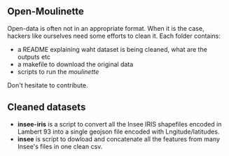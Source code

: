 ## Open-Moulinette

Open-data is often not in an appropriate format. When it is the case, hackers like ourselves need some efforts to clean it. Each folder contains:

- a README explaining waht dataset is being cleaned, what are the outputs etc
- a makefile to download the original data
- scripts to run the *moulinette*

Don't hesitate to contribute.

## Cleaned datasets

- **insee-iris** is a script to convert all the Insee IRIS shapefiles encoded in Lambert 93 into a single geojson file encoded with Lngitude/latitudes.
- **insee** is script to dowload and concatenate all the features from many Insee's files in one clean csv. 

